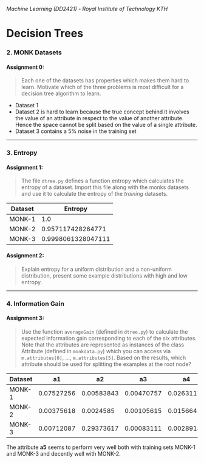 *Machine Learning (DD2421) - Royal Institute of Technology KTH*
# Decision Trees


### 2. MONK Datasets
#### Assignment 0:
> Each one of the datasets has properties which makes them hard to learn. Motivate which of the three problems is most difficult for a decision tree algorithm to learn.

* Dataset 1
* Dataset 2 is hard to learn because the true concept behind it involves the value of an attribute in respect to the value of another attribute. Hence the space cannot be split based on the value of a single attribute.
* Dataset 3 contains a 5% noise in the training set

---

### 3. Entropy
#### Assignment 1:
> The file `dtree.py` defines a function entropy which calculates the entropy of a dataset. Import this file along with the monks datasets and use it to calculate the entropy of the _training_ datasets.

| Dataset | Entropy            |
|---------|--------------------|
| MONK-1  | 1.0                |
| MONK-2  | 0.957117428264771  |
| MONK-3  | 0.9998061328047111 |

#### Assignment 2: 
> Explain entropy for a uniform distribution and a non-uniform distribution, present some example distributions with high and low entropy.

---

### 4. Information Gain
#### Assignment 3:
> Use the function `averageGain` (defined in `dtree.py`) to calculate the expected information gain corresponding to each of the six attributes. Note that the attributes are represented as instances of the class Attribute (defined in `monkdata.py`) which you can access via `m.attributes[0]`, ..., `m.attributes[5]`. Based on the results, which attribute should be used for splitting the examples at the root node?

| Dataset |     a1     |     a2     |     a3     |     a4     |     a5     |     a6     |
|---------|------------|------------|------------|------------|------------|------------|
|  MONK-1 | 0.07527256 | 0.00583843 | 0.00470757 | 0.0263117  | 0.28703075 | 0.00075786 |
|  MONK-2 | 0.00375618 | 0.0024585  | 0.00105615 | 0.01566425 | 0.01727718 | 0.00624762 |
|  MONK-3 | 0.00712087 | 0.29373617 | 0.00083111 | 0.00289182 | 0.25591172 | 0.00707703 |

The attribute **a5** seems to perform very well both with training sets MONK-1 and MONK-3 and decently well with MONK-2.
